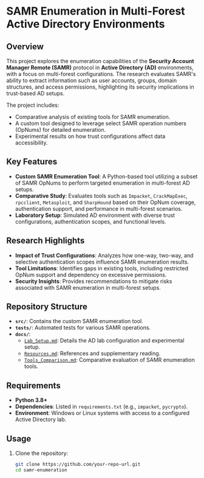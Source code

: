 # SAMR Enumeration in Multi-Forest Active Directory Environments

## Overview

This project explores the enumeration capabilities of the **Security Account Manager Remote (SAMR)** protocol in **Active Directory (AD)** environments, with a focus on multi-forest configurations. The research evaluates SAMR's ability to extract information such as user accounts, groups, domain structures, and access permissions, highlighting its security implications in trust-based AD setups.

The project includes:
- Comparative analysis of existing tools for SAMR enumeration.
- A custom tool designed to leverage select SAMR operation numbers (OpNums) for detailed enumeration.
- Experimental results on how trust configurations affect data accessibility.

## Key Features

- **Custom SAMR Enumeration Tool**: A Python-based tool utilizing a subset of SAMR OpNums to perform targeted enumeration in multi-forest AD setups.
- **Comparative Study**: Evaluates tools such as `Impacket`, `CrackMapExec`, `rpcclient`, `Metasploit`, and `SharpHound` based on their OpNum coverage, authentication support, and performance in multi-forest scenarios.
- **Laboratory Setup**: Simulated AD environment with diverse trust configurations, authentication scopes, and functional levels.

## Research Highlights

- **Impact of Trust Configurations**: Analyzes how one-way, two-way, and selective authentication scopes influence SAMR enumeration results.
- **Tool Limitations**: Identifies gaps in existing tools, including restricted OpNum support and dependency on excessive permissions.
- **Security Insights**: Provides recommendations to mitigate risks associated with SAMR enumeration in multi-forest setups.

## Repository Structure

- **`src/`**: Contains the custom SAMR enumeration tool.
- **`tests/`**: Automated tests for various SAMR operations.
- **`docs/`**:
  - [`Lab_Setup.md`](./docs/Lab_Setup.md): Details the AD lab configuration and experimental setup.
  - [`Resources.md`](./docs/Resources.md): References and supplementary reading.
  - [`Tools_Comparison.md`](./docs/Tools_Comparison.md): Comparative evaluation of SAMR enumeration tools.

## Requirements

- **Python 3.8+**
- **Dependencies**: Listed in `requirements.txt` (e.g., `impacket`, `pycrypto`).
- **Environment**: Windows or Linux systems with access to a configured Active Directory lab.

## Usage

1. Clone the repository:
   ```bash
   git clone https://github.com/your-repo-url.git
   cd samr-enumeration
